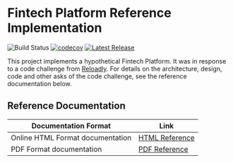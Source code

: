 # Fintech Platform Reference Implementation

![Build Status](https://github.com/arunkpatra/reloadly-services/workflows/build/badge.svg)
[![codecov](https://codecov.io/gh/arunkpatra/reloadly-services/branch/main/graph/badge.svg?token=8HFMSEUV4H)](https://codecov.io/gh/arunkpatra/reloadly-services)
[![Latest Release](https://img.shields.io/github/v/release/arunkpatra/reloadly-services?include_prereleases&sort=semver)](https://github.com/arunkpatra/reloadly-services/releases)

This project implements a hypothetical Fintech Platform. It was in response to a code challenge from [Reloadly]. For
details on the architecture, design, code and other asks of the code challenge, see the reference documentation below.

## Reference Documentation

|Documentation Format| Link |
|--------------------|------|
|Online HTML Format documentation | [HTML Reference]|
|PDF Format documentation  | [PDF Reference]|

[Reloadly]: https://www.reloadly.com

[HTML Reference]: https://master.d219ur0ee5uhks.amplifyapp.com

[PDF Reference]: https://master.d219ur0ee5uhks.amplifyapp.com/pdf/reloadly-services.pdf